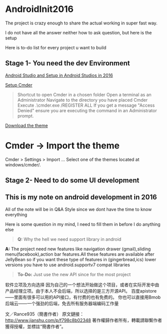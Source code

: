 # AndroidInit2016

The project is crazy enough to share the actual working in super fast way.

I do not have all the answer neither how to ask question, but here is the setup

Here is to-do list for every project u want to build

## Stage 1- You need the dev Environment

[Android Studio and Setup in Android Studios in 2016](https://github.com/cyrsis/Android-developer-Super-Tools)


[Setup Cmder](https://github.com/cmderdev/cmder)

> Shortcut to open Cmder in a chosen folder
Open a terminal as an Administrator
Navigate to the directory you have placed Cmder
Execute .\cmder.exe /REGISTER ALL If you get a message "Access Denied" ensure you are executing the command in an Administrator prompt.

[Download the theme](https://github.com/cyrsis/AndroidInit2016/blob/master/cmder/materialshell-dark.xml)

# Cmder -> Import the theme

Cmder > Settings > Import ...
Select one of the themes located at windows/cmder/.

## Stage 2- Need to do some UI development




## This is my note on android development in 2016

 

All of the note will be in Q&A Style since we dont have the time to know everything

Here is some question in my mind, I need to fill them in before I do anything else

>**Q:** Why the hell we need support library in android

**A:** The project need  new features like navigation drawer (gmail),sliding menu(facebook),action bar features.All these features are available after JellyBean so if you want these type of features in (gingerbread,ics) lower versions you have to use android.supportv7 compat libraries 

>**To-Do:** Just use the new API since for the most project





软件立项及方向选择
因为自己的一个想法开始做这个项目，或者在实际开发中由产品经理立项。由于本人不会后端，所以选择的是三方开源API。
百度apistore——里面有很多可以用的API接口，有付费的也有免费的。
你也可以直接用Bmob后端云——一个强劲的后端，免去所有服务器端编码工作量

文／Rance935（簡書作者）
原文鏈接：http://www.jianshu.com/p/f798c8b02348
著作權歸作者所有，轉載請聯繫作者獲得授權，並標註“簡書作者”。

